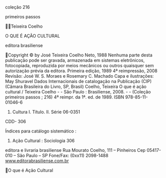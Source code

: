 coleção
216

primeiros
passos

Teixeira Coelho

O QUE É
AÇÃO CULTURAL

editora brasiliense

Copyright © by José Teixeira Coelho Neto, 1988
Nenhuma parte desta publicação pode ser gravada,
armazenada em sistemas eletrônicos, fotocopiada,
reproduzida por meios mecânicos ou outros quaisquer
sem autorização prévia da editora.
Primeira edição, 1989
4ª reimpressão, 2008
Revisão: José W. S. Moraes e Rosemary C. Machado
Capa e ilustrações: May Shuravel
Dados Internacionais de catalogação na Publicação (CIP)
(Câmara Brasileira do Livro, SP, Brasil)
Coelho, Teixeira
O que é ação cultural / Teixeira Coelho - - São
Paulo : Brasiliense, 2008. - - (Coleção primeiros
passos ; 216)
4ª reimpr. da 1ª. ed. de 1989.
ISBN 978-85-11-01046-6
1. Cultura I. Título. II. Série
06-0351

CDD- 306

Índices para catálogo sistemático :
1. Ação Cultural : Sociologia 306

editora e livraria brasiliense
Rua Mourato Coelho, 111 – Pinheiros
Cep 05417-010 – São Paulo – SP
Fone/Fax: (0xx11) 2098-1488
www.editorabrasiliense.com.br

O que é Ação Cultural
